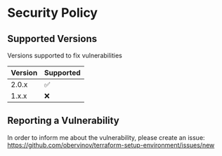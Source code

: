 # Security Policy

## Supported Versions

Versions supported to fix vulnerabilities

| Version | Supported          |
| ------- | ------------------ |
| 2.0.x   | :white_check_mark: |
| 1.x.x   | :x:                |

## Reporting a Vulnerability

In order to inform me about the vulnerability, please create an issue: https://github.com/obervinov/terraform-setup-environment/issues/new